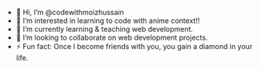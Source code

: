 - 👋 Hi, I’m @codewithmoizhussain
- 👀 I’m interested in learning to code with anime context!!
- 🌱 I’m currently learning & teaching web development.
- 💞️ I’m looking to collaborate on web development projects.
- ⚡ Fun fact: Once I become friends with you, you gain a diamond in your life.

<!---
codewithmoizhussain/codewithmoizhussain is a ✨ special ✨ repository because its `README.md` (this file) appears on your GitHub profile.
You can click the Preview link to take a look at your changes.
--->
